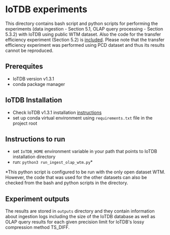 # IoTDB experiments
This directory contains bash script and python scripts for performing the experiments (data ingestion - Section 5.1, OLAP query processing - Section 5.3.2) with IoTDB using public WTM dataset. Also the code for the transfer efficiency experiment (Section 5.2) is [included](https://github.com/aabduvakhobov/ModelarDB-Analyzer/tree/main/Baselines/IoTDB-experiments/IoTB-Ingest-Transfer-Edge). Please note that the transfer efficiency experiment was performed using PCD dataset and thus its results cannot be reproduced.
## Prerequites
- IoTDB version v1.3.1
- conda package manager

## IoTDB Installation
- Check IoTDB v1.3.1 installation [instructions](https://iotdb.apache.org/UserGuide/V1.3.0-2/QuickStart/QuickStart_apache.html)
- set up conda virtual environment using `requirements.txt` file in the project root

## Instructions to run
- set `IoTDB_HOME` environment variable in your path that points to IoTDB installation directory
- run: `python3 run_ingest_olap_wtm.py`*

*This python script is configured to be run with the only open dataset WTM. However, the code that was used for the other datasets can also be checked from the bash and python scripts in the directory.  

## Experiment outputs
The results are stored in `outputs` directory and they contain information about ingestion logs including the size of the IoTDB database as well as OLAP query results for each given precision limit for IoTDB's lossy compression method TS_DIFF.